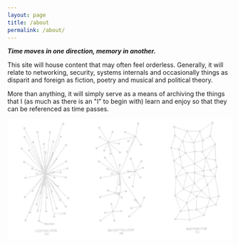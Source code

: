 ```yaml
---
layout: page
title: /about
permalink: /about/
---
```

***Time moves in one direction, memory in another.***

This site will house content that may often feel orderless. Generally, it will relate to networking, security, systems internals and occasionally things as disparit and foreign as fiction, poetry and musical and political theory.

More than anything, it will simply serve as a means of archiving the things that I (as much as there is an "I" to begin with) learn and enjoy so that they can be referenced as time passes. 

![rhizome](/rhizome.png)
